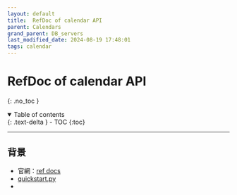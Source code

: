 ```yaml
---
layout: default
title:  RefDoc of calendar API
parent: Calendars
grand_parent: DB_servers
last_modified_date: 2024-08-19 17:48:01
tags: calendar
---
```


# RefDoc of calendar API

{: .no_toc }

<details open markdown="block">
  <summary>
    Table of contents
  </summary>
  {: .text-delta }
- TOC
{:toc}
</details>

---

## 背景

- 官網：[ref docs](https://googleapis.github.io/google-api-python-client/docs/dyn/calendar_v3.html)
- [quickstart.py](https://developers.google.com/calendar/api/quickstart/python?hl=zh-tw)
- 
